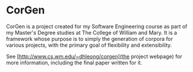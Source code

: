 CorGen
======

CorGen is a project created for my Software Engineering course as part of my Master's Degree
studies at The College of William and Mary. It is a framework whose purpose is to simply the
generation of corpora for various projects, with the primary goal of flexibility and 
extensibility. 

See [http://www.cs.wm.edu/~dhleong/corgen](the project webpage) for more information, including
the final paper written for it.
